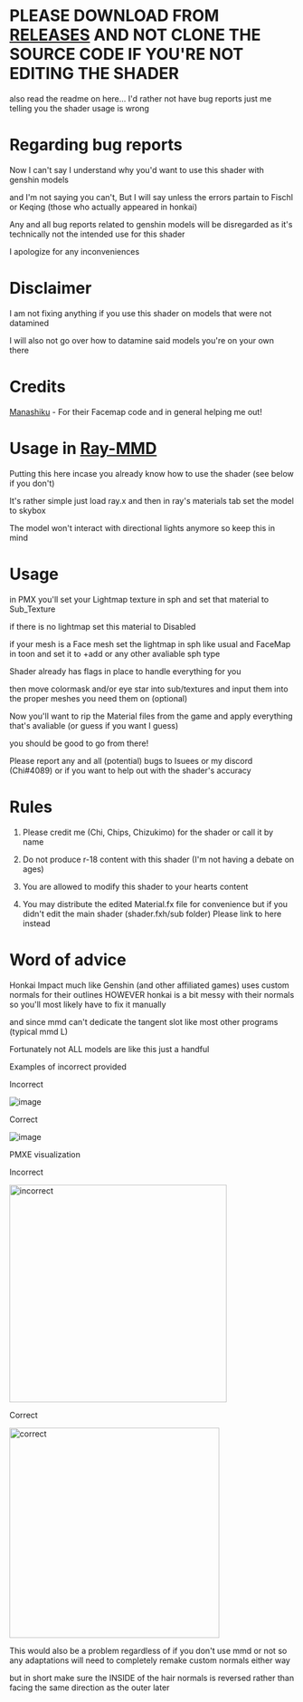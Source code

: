 # PLEASE DOWNLOAD FROM [RELEASES](https://github.com/GalacticFairy/HI3-Toon/releases) AND NOT CLONE THE SOURCE CODE IF YOU'RE NOT EDITING THE SHADER

also read the readme on here... I'd rather not have bug reports just me telling you the shader usage is wrong

# Regarding bug reports

Now I can't say I understand why you'd want to use this shader with genshin models

and I'm not saying you can't, But I will say unless the errors partain to Fischl or Keqing (those who actually appeared in honkai)

Any and all bug reports related to genshin models will be disregarded as it's technically not the intended use for this shader

I apologize for any inconveniences

# Disclaimer

I am not fixing anything if you use this shader on models that were not datamined

I will also not go over how to datamine said models you're on your own there

# Credits
[Manashiku](https://github.com/Manashiku) - For their Facemap code and in general helping me out!

# Usage in [Ray-MMD](https://github.com/ray-cast/ray-mmd)
Putting this here incase you already know how to use the shader (see below if you don't)

It's rather simple just load ray.x and then in ray's materials tab set the model to skybox

The model won't interact with directional lights anymore so keep this in mind


# Usage
in PMX you'll set your Lightmap texture in sph and set that material to Sub_Texture

if there is no lightmap set this material to Disabled

if your mesh is a Face mesh set the lightmap in sph like usual and FaceMap in toon and set it to +add or any other avaliable sph type

Shader already has flags in place to handle everything for you

then move colormask and/or eye star into sub/textures and input them into the proper meshes you need them on (optional)


Now you'll want to rip the Material files from the game and apply everything that's avaliable (or guess if you want I guess)

you should be good to go from there!

Please report any and all (potential) bugs to Isuees or my discord (Chi#4089) or if you want to help out with the shader's accuracy

# Rules
1) Please credit me (Chi, Chips, Chizukimo) for the shader or call it by name

2) Do not produce r-18 content with this shader (I'm not having a debate on ages)

3) You are allowed to modify this shader to your hearts content

4) You may distribute the edited Material.fx file for convenience but if you didn't edit the main shader (shader.fxh/sub folder) Please link to here instead

# Word of advice 
Honkai Impact much like Genshin (and other affiliated games) uses custom normals for their outlines HOWEVER honkai is a bit messy with their normals so you'll most likely have to fix it manually

and since mmd can't dedicate the tangent slot like most other programs (typical mmd L)

Fortunately not ALL models are like this just a handful

Examples of incorrect provided

Incorrect

![image](https://user-images.githubusercontent.com/105132829/209909457-d6141e8b-cf94-4cb0-af40-344783dc7c78.png)

Correct

![image](https://user-images.githubusercontent.com/105132829/209909868-8adfa670-fa4e-4e87-891e-e1ab00b4fe54.png)


PMXE visualization


Incorrect

<img width="384" alt="incorrect" src="https://user-images.githubusercontent.com/105132829/211109327-df1a7672-1795-4ac9-bdcb-ef23e1bd7a01.PNG">



Correct

<img width="371" alt="correct" src="https://user-images.githubusercontent.com/105132829/211109342-50373ba9-b847-4337-9c94-8eb99079c6fe.PNG">



This would also be a problem regardless of if you don't use mmd or not so any adaptations will need to completely remake custom normals either way

but in short make sure the INSIDE of the hair normals is reversed rather than facing the same direction as the outer later
